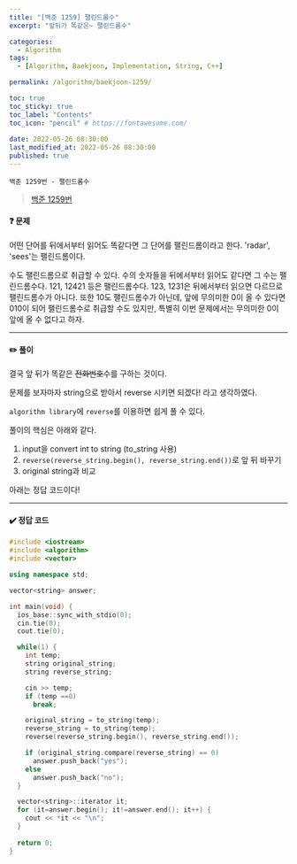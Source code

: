 ```yaml
---
title: "[백준 1259] 팰린드롬수"
excerpt: "앞뒤가 똑같은~ 팰린드롬수"

categories:
  - Algorithm
tags:
  - [Algorithm, Baekjoon, Implementation, String, C++]

permalink: /algorithm/baekjoon-1259/

toc: true
toc_sticky: true
toc_label: "Contents"
toc_icon: "pencil" # https://fontawesome.com/
  
date: 2022-05-26 08:30:00
last_modified_at: 2022-05-26 08:30:00
published: true
---
```


`백준 1259번 - 팰린드롬수`  

> [백준 1259번](https://www.acmicpc.net/problem/1259)  

#### ❓ 문제

어떤 단어를 뒤에서부터 읽어도 똑같다면 그 단어를 팰린드롬이라고 한다. 'radar', 'sees'는 팰린드롬이다.  

수도 팰린드롬으로 취급할 수 있다. 수의 숫자들을 뒤에서부터 읽어도 같다면 그 수는 팰린드롬수다. 121, 12421 등은 팰린드롬수다. 123, 1231은 뒤에서부터 읽으면 다르므로 팰린드롬수가 아니다. 또한 10도 팰린드롬수가 아닌데, 앞에 무의미한 0이 올 수 있다면 010이 되어 팰린드롬수로 취급할 수도 있지만, 특별히 이번 문제에서는 무의미한 0이 앞에 올 수 없다고 하자.  

---  

#### ✏️ 풀이

결국 앞 뒤가 똑같은 ~~전화번호~~수를 구하는 것이다.  

문제를 보자마자 string으로 받아서 reverse 시키면 되겠다! 라고 생각하였다.  

`algorithm library`에 `reverse`를 이용하면 쉽게 풀 수 있다.  

풀이의 핵심은 아래와 같다.  

1. input을 convert int to string (to_string 사용)  
1. `reverse(reverse_string.begin(), reverse_string.end())`로 앞 뒤 바꾸기  
1. original string과 비교  

아래는 정답 코드이다!  

---

#### ✔️ 정답 코드

```cpp
#include <iostream>
#include <algorithm>
#include <vector>

using namespace std;

vector<string> answer;

int main(void) {
  ios_base::sync_with_stdio(0);
  cin.tie(0);
  cout.tie(0);

  while(1) {
    int temp;
    string original_string;
    string reverse_string;

    cin >> temp;
    if (temp ==0)
      break;

    original_string = to_string(temp);
    reverse_string = to_string(temp);
    reverse(reverse_string.begin(), reverse_string.end());

    if (original_string.compare(reverse_string) == 0)
      answer.push_back("yes");
    else
      answer.push_back("no");
  }

  vector<string>::iterator it;
  for (it=answer.begin(); it!=answer.end(); it++) {
    cout << *it << "\n";
  }
  
  return 0;
}
```